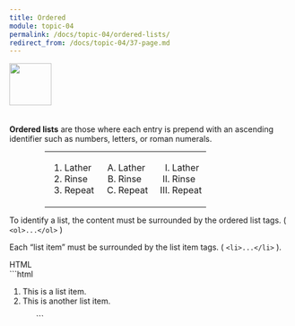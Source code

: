 ```yaml
---
title: Ordered
module: topic-04
permalink: /docs/topic-04/ordered-lists/
redirect_from: /docs/topic-04/37-page.md
---
```


<img src="./../../../img/arrow-divider.svg" style="width: 75px; border: none; margin: 0px 0 20px 0" />

**Ordered lists** are those where each entry is prepend with an ascending identifier such as numbers, letters, or roman numerals.

<table style="width: 75%; margin: auto;">
<tbody>
  <tr>
    <td style="border: none;">
      <ol type="1">
        <li>Lather</li>
        <li>Rinse</li>
        <li>Repeat</li>
      </ol>
    </td>
    <td style="border: none;">
      <ol type="A">
        <li>Lather</li>
        <li>Rinse</li>
        <li>Repeat</li>
      </ol>
    </td>
    <td style="border: none;">
      <ol type="I">
        <li>Lather</li>
        <li>Rinse</li>
        <li>Repeat</li>
      </ol>
    </td>
  </tr>
</tbody>
</table>

To identify a list, the content must be surrounded by the ordered list tags. ( `<ol>...</ol>` )

Each “list item” must be surrounded by the list item tags. ( `<li>...</li>` ).


<div id="code-heading">HTML</div>
```html
<ol>
  <li>This is a list item.</li>
  <li>This is another list item.</li>
<ol>
```


<div class="codepen-embed">
  <p data-height="600" data-theme-id="30567" data-slug-hash="LQjdWq" data-default-tab="html,result" data-user="Media-Ed-Online" data-embed-version="2" data-pen-title="Topic-04: HTML Lists Pt. 1" class="codepen"></p>
</div>
